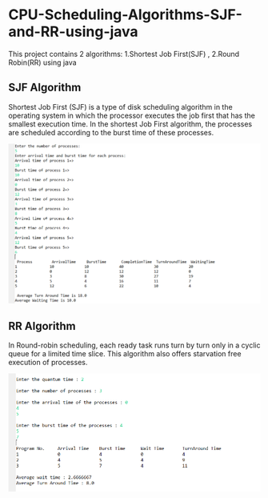 # CPU-Scheduling-Algorithms-SJF-and-RR-using-java

This project contains 2 algorithms: 1.Shortest Job First(SJF) , 2.Round Robin(RR) using java

## SJF Algorithm
Shortest Job First (SJF) is a type of disk scheduling algorithm in the operating system in which the processor executes the job first that has the smallest execution time. In the shortest Job First algorithm, the processes are scheduled according to the burst time of these processes.


![My_Image](SJF.png)

## RR Algorithm
In Round-robin scheduling, each ready task runs turn by turn only in a cyclic queue for a limited time slice. This algorithm also offers starvation free execution of processes.

![My_Image](RR.png)
